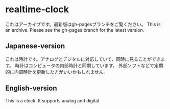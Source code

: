 # realtime-clock
これはアーカイブです。最新版はgh-pagesブランチをご覧ください。
This is an archive. Please see the gh-pages branch for the latest version.

## Japanese-version
これは時計です。アナログとデジタルに対応していて、同時に見ることができます。
時計はコンピュータの内部時計と同期しています。
外部ソフトなどで定期的に内部時計を更新した方がいいかもしれません。

## English-version
This is a clock. It supports analog and digital.
